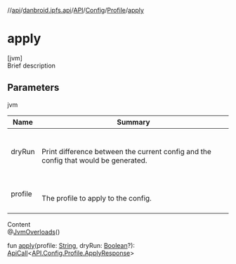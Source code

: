 //[api](../../../../index.md)/[danbroid.ipfs.api](../../../index.md)/[API](../../index.md)/[Config](../index.md)/[Profile](index.md)/[apply](apply.md)



# apply  
[jvm]  
Brief description  


## Parameters  
  
jvm  
  
|  Name|  Summary| 
|---|---|
| dryRun| <br><br>Print difference between the current config and the config that would be generated.<br><br>
| profile| <br><br>The profile to apply to the config.<br><br>
  
  
Content  
@[JvmOverloads](https://kotlinlang.org/api/latest/jvm/stdlib/kotlin.jvm/-jvm-overloads/index.html)()  
  
fun [apply](apply.md)(profile: [String](https://kotlinlang.org/api/latest/jvm/stdlib/kotlin/-string/index.html), dryRun: [Boolean](https://kotlinlang.org/api/latest/jvm/stdlib/kotlin/-boolean/index.html)?): [ApiCall](../../../-api-call/index.md)<[API.Config.Profile.ApplyResponse](-apply-response/index.md)>  



